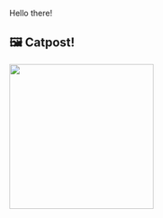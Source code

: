 Hello there!



## 🖼️ Catpost!

<sub>
    <img src="https://cdn2.thecatapi.com/images/a75.jpg" height="256">
</sub>

